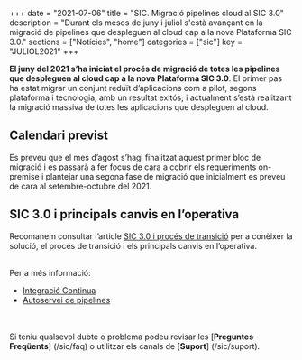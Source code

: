 +++
date        = "2021-07-06"
title       = "SIC. Migració pipelines cloud al SIC 3.0"
description = "Durant els mesos de juny i juliol s'està avançant en la migració de pipelines que despleguen al cloud cap
a la nova Plataforma SIC 3.0."
sections    = ["Notícies", "home"]
categories  = ["sic"]
key         = "JULIOL2021"
+++

**El juny del 2021 s’ha iniciat el procés de migració de totes les pipelines que despleguen al cloud cap a la
nova Plataforma SIC 3.0**. El primer pas ha estat migrar un conjunt reduït d’aplicacions com a pilot, segons plataforma
i tecnologia, amb un resultat exitós; i actualment s’està realitzant la migració massiva de totes les aplicacions que
despleguen al cloud.

## Calendari previst

Es preveu que el mes d’agost s’hagi finalitzat aquest primer bloc de migració i es passarà a fer focus de cara a cobrir
els requeriments on-premise i plantejar una segona fase de migració que inicialment es preveu de cara al setembre-octubre
del 2021.

## SIC 3.0 i principals canvis en l’operativa

Recomanem consultar l’article [SIC 3.0 i procés de transició](https://canigo.ctti.gencat.cat/sic-serveis/sic20-sic30/) per a
conèixer la solució, el procés de transició i els principals canvis en l’operativa.


<br/>
Per a més informació:

- [Integració Continua](/sic30-serveis/ci/)
- [Autoservei de pipelines](/sic30-serveis/autoservei-pipelines/)

<br/><br/>
Si teniu qualsevol dubte o problema podeu revisar les [**Preguntes Freqüents**] (/sic/faq) o
utilitzar els canals de [**Suport**] (/sic/suport).